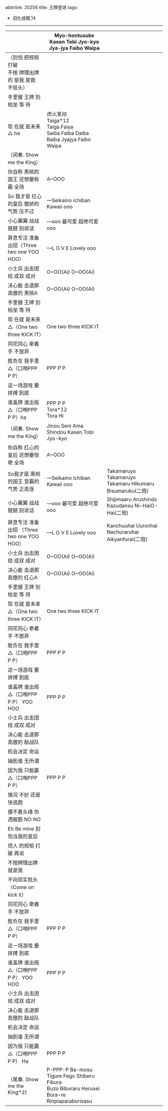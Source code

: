 abbrlink: 20256
title: 王牌登场
tags:
  - 羽化成蝶,14
---
|      |Myo-hontusuke<br>Kasen Tobi Jyo-kyo<br>Jya-jya Faibo Waipa|      |
|--|--|--|
|（别怕 把规矩 打破<br>不按 牌理出牌的 是我 是我<br>不低头）|      |      |
|手里握 王牌 别枯坐 等 待|      |      |
|现 在就 是未来△ ha|虎火发动<br>Taiga*12<br>Taiga Faiya<br>Saiba Faiba Daiba Baiba Jyajya Faibo Waipa|      |
|（间奏. Show me the King）|      |      |
|你自称 黑桃的国王 还想要称霸 全场|A~OOO|      |
|So 我才是 红心的皇后 傲娇的气势 压不过|—Seikaino ichiban Kawaii ooo|      |
|小心翼翼 战战兢兢 别说话|—ooo 最可爱 超绝可爱 ooo|      |
|屏息专注 准备出招（Three two one YOO HOO）|—L O V E Lovely ooo|      |
|小士兵 出击团结 成双 成对|O~OO(Ai) O~OO(Ai)|      |
|决心能 击退那 高傲的 黑桃A|O~OO(Ai) O~OO(Ai)|      |
|手里握 王牌 别枯坐 等 待|      |      |
|现 在就 是未来△（One two three KICK IT）|One two three KICK IT|      |
|同花同心 牵着手 不放弃|      |      |
|胜负在 我手里△（口哨PPP P P）|PPP P P|      |
|这一场游戏 要拼搏 到底|      |      |
|谁盖牌 谁出局△（口哨PPP P P）ha|PPP P P<br>Tora*12<br>Tora Hi|      |
|（间奏. Show me the King）|Jinou Seni Ama Shindou Kasen Tobi Jyo-kyo|      |
|你自称 红心的皇后 还想要惊艳 全场|A~OOO|      |
|So我才是 黑桃的国王 至霸的气势 正高涨|—Seikaino ichiban Kawaii ooo|Takamaruyo Takamaruyo Takamaru Hikumaru Bisumaruku(二倍)|
|小心翼翼 战战兢兢 别说话|—ooo 最可爱 超绝可爱 ooo|Shijimaaru Arushindo Kazudansu Ni-HaiO-Hai(二倍)|
|屏息专注 准备出招 （Three two one YOO HOO）|—L O V E Lovely ooo|Kanchuuhai Uuronhai Nachuraruhai Aikyanfurai(二倍)|
|小士兵 出击团结 成双 成对|O~OO(Ai) O~OO(Ai)|      |
|决心能 击退那 高傲的 红心A|O~OO(Ai) O~OO(Ai)|      |
|手里握 王牌 别枯坐 等 待|      |      |
|现 在就 是未来△（One two three KICK IT）|One two three KICK IT|      |
|同花同心 牵着手 不放弃|      |      |
|胜负在 我手里△（口哨PPP P P）|PPP P P|      |
|这一场游戏 要拼搏 到底|      |      |
|谁盖牌 谁出局△（口哨PPP P P） YOO HOO|PPP P P|      |
|小士兵 出击团结 成双 成对|      |      |
|决心能 击退那 高傲的 敌战队|      |      |
|机会决定 命运|      |      |
|抽到谁 无所谓|      |      |
|因为我 只能赢△（口哨PPP P P）|PPP P P|      |
|情况 不妙 还是 快逃跑|      |      |
|摸不着头绪 伤透脑筋 NO NO|      |      |
|Eh Be mine 别怕当我的皇后|      |      |
|烦人 的规矩 打破 再说|      |      |
|不按牌理出牌 就是我|      |      |
|不向现实低头（Come on kick it）|      |      |
|同花同心 牵着手 不放弃|      |      |
|胜负在 我手里△（口哨PPP P P） |PPP P P|      |
|这一场游戏 要拼搏 到底|      |      |
|谁盖牌 谁出局△（口哨PPP P P）  YOO HOO|PPP P P|      |
|小士兵 出击团结 成双 成对|      |      |
|决心能 击退那 高傲的 敌战队|      |      |
|机会决定 命运|      |      |
|抽到谁 无所谓|      |      |
|因为我 只能赢△（口哨PPP P P） Ha|PPP P P|      |
|（尾奏. Show me the King*2)|P-PPP-P Ba-mosu<br>Tigure Fego Shiberu Fibura<br>Buzo Biburaru Herusei Bora-re<br>Rinpiaparaburisasu|      |